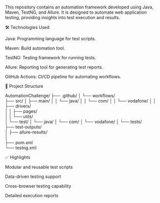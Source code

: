 
This repository contains an automation framework developed using Java, Maven, TestNG, and Allure. It is designed to automate web application testing, providing insights into test execution and results.

🛠️ Technologies Used

Java: Programming language for test scripts.

Maven: Build automation tool.

TestNG: Testing framework for running tests.

Allure: Reporting tool for generating test reports.

GitHub Actions: CI/CD pipeline for automating workflows.

🔧 Project Structure

AutomationChallenge/
├── .github/
│   └── workflows/             
├── src/
│   ├── main/
│   │   └── java/
│   │       └── com/
│   │           └── vodafone/
│   │               ├── drivers/       
│   │               ├── pages/         
│   │               └── utils/         
│   └── test/
│       └── java/
│           └── com/
│               └── vodafone/
│                   └── tests/        
├── test-outputs/                
│   ├── allure-results/           
│  
├── pom.xml                        
└── testng.xml                     


✅ Highlights

Modular and reusable test scripts

Data-driven testing support

Cross-browser testing capability

Detailed execution reports
